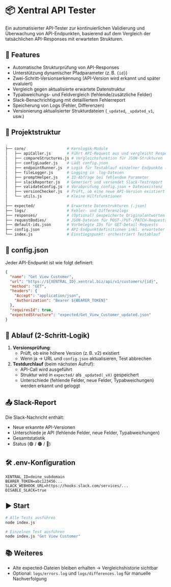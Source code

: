 # 📦 Xentral API Tester

Ein automatisierter API-Tester zur kontinuierlichen Validierung und Überwachung von API-Endpunkten, basierend auf dem Vergleich der tatsächlichen API-Responses mit erwarteten Strukturen.

## 🚀 Features

- Automatische Strukturprüfung von API-Responses
- Unterstützung dynamischer Pfadparameter (z. B. `{id}`)
- Zwei-Schritt-Versionserkennung (API-Version wird erkannt und später evaluiert)
- Vergleich gegen aktualisierte erwartete Datenstruktur
- Typabweichungs- und Feldvergleich (fehlende/zusätzliche Felder)
- Slack-Benachrichtigung mit detailliertem Fehlerreport
- Speicherung von Logs (Fehler, Differenzen)
- Versionierung aktualisierter Strukturdateien (`_updated`, `_updated_v1`, usw.)

## 🧱 Projektstruktur

```bash
.
├── core/                  # Kernlogik-Module
│   ├── apiCaller.js       # Führt API-Request aus und vergleicht Response mit expected
│   ├── compareStructures.js # Vergleichsfunktion für JSON-Strukturen
│   ├── configLoader.js    # Lädt config.json
│   ├── endpointRunner.js  # Logik für Testablauf einzelner Endpunkte (inkl. Version)
│   ├── fileLogger.js      # Logging in .log-Dateien
│   ├── promptHelper.js    # ID-Abfrage bei fehlendem Parameter
│   ├── slackReporter.js   # Generiert und versendet Slack-Testreport
│   ├── validateConfig.js  # Vorabprüfung config.json + Dateiexistenz
│   ├── versionChecker.js  # Prüft, ob eine neue API-Version existiert
│   └── utils.js           # Kleine Hilfsfunktionen
│
├── expected/              # Erwartete Datenstrukturen (.json)
├── logs/                  # Fehler- und Differenzlogs
├── responses/             # (Optional) Gespeicherte Originalantworten
├── requestBodies/         # JSON-Dateien für POST-/PUT-/PATCH-Requests
├── default-ids.json       # Vorbelegte IDs für GET-Detail-Requests
├── config.json            # API-Endpunktdefinitionen inkl. erwarteter Struktur
└── index.js               # Einstiegspunkt: orchestriert Testablauf
```

## 📄 config.json

Jeder API-Endpunkt ist wie folgt definiert:

```json
{
  "name": "Get View Customer",
  "url": "https://${XENTRAL_ID}.xentral.biz/api/v1/customers/{id}",
  "method": "GET",
  "headers": {
    "Accept": "application/json",
    "Authorization": "Bearer ${BEARER_TOKEN}"
  },
  "requiresId": true,
  "expectedStructure": "expected/Get_View_Customer_updated.json"
}
```

## 🧪 Ablauf (2-Schritt-Logik)

1. **Versionsprüfung**:
   - Prüft, ob eine höhere Version (z. B. v2) existiert
   - Wenn ja → URL und `config.json` aktualisieren, Test abbrechen
2. **Testdurchlauf** (beim nächsten Aufruf):
   - API-Call wird ausgeführt
   - Struktur wird in `expected/` als `_updated(_vX)` gespeichert
   - Unterschiede (fehlende Felder, neue Felder, Typabweichungen) werden erkannt und geloggt

## 📤 Slack-Report

Die Slack-Nachricht enthält:

- Neue erkannte API-Versionen
- Unterschiede je API (fehlende Felder, neue Felder, Typabweichungen)
- Gesamtstatistik
- Status (🟢 / 🟠 / 🔴)

## 🛠 .env-Konfiguration

```
XENTRAL_ID=deine_subdomain
BEARER_TOKEN=abc123456...
SLACK_WEBHOOK_URL=https://hooks.slack.com/services/...
DISABLE_SLACK=true
```

## ▶️ Start

```bash
# Alle Tests ausführen
node index.js

# Einzelnen Test ausführen
node index.js "Get View Customer"
```

## 📚 Weiteres

- Alte expected-Dateien bleiben erhalten → Vergleichshistorie sichtbar
- Optional: `logs/errors.log` und `logs/differences.log` für manuelle Nachverfolgung